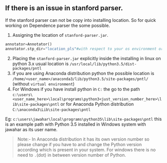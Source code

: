 
## If there is an issue in stanford parser. 
If the stanford parser can not be copy into installing location. So for quick working on Dependence parser the some possible. 
1. Assigning the location of `stanford-parser.jar`.
```python
annotator=Annotator()
annotator.stp_dir="location_pls"#with respect to your os environment or follow the below steps
``` 
2. Placing the `stanford-parser.jar` explicitly inside the installing in linux on python 3.x usual location is 
`/usr/local/lib/python3.5/dist-packages/pntl`  
3.  if you are using Anaconda distribution python the possible location is `/home/<user_name>/anaconda3/lib/python3.5/site-packages/pntl/` (without `virtual environment`)
4.  For Windows if you have install python in `C:` the go to the path  
`c:\users\<user_name_here>\local\programs\python3<just_version_number_here>\lib\site-packages\pntl` 
or for Anaconda Python distribution `C:\anaconda3\Lib\site-packages\pntl`

 Eg:
`c:\users\jawahar\local\programs\python35\lib\site-packages\pntl`
this is an example path with Python 3.5 installed in Windows system with jawahar as its user name.

> Note:- In Anaconda distribution it has its own version number so please change if you have to and change the Python version according which is present in your system. For windows there is no need to `.`(dot) in between version number of Python.
